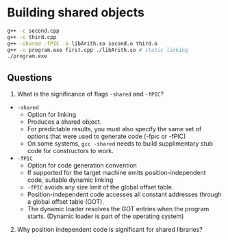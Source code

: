 # Building shared objects

```bash
g++ -c second.cpp
g++ -c third.cpp
g++ -shared -fPIC -o libArith.so second.o third.o
g++ -o program.exe first.cpp ./libArith.so # static linking
./program.exe
```

## Questions

1. What is the significance of flags `-shared` and `-fPIC`?
  - `-shared`
    - Option for linking
    - Produces a shared object.
    - For predictable results, you must also specify the same set of options that were used to generate code (-fpic or -fPIC)
    - On some systems, `gcc -shared` needs to build supplimentary stub code for constructors to work.
  - `-fPIC`
    - Option for code generation convention
    - If supported for the target machine emits position-independent code, suitable dynamic linking
    - `-fPIC` avoids any size limit of the global offset table.
    - Position-independent code accesses all constant addresses through a global offset table (GOT). 
    - The dynamic loader resolves the GOT entries when the program starts. (Dynamic loader is part of the operating system)

2. Why position independent code is significant for shared libraries?

